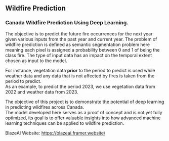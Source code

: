 ## Wildfire Prediction
<h3>Canada Wildfire Prediction Using Deep Learning.</h3> 
The objective is to predict the future fire occurrences for the next year given various inputs from the past year and current year.    
The problem of wildfire prediction is defined as semantic segmentation problem here meaning each pixel is assigned a probability between 0 and 1 of being the class fire.  
The type of input data has an impact on the temporal extent chosen as input to the model.  

For instance, vegetation data **prior** to the period to predict is used while weather data and any data that is not affected by fires is taken from the period to predict.  
As an example, to predict the period 2023, we use vegetation data from 2022 and weather data from 2023.  

The objective of this project is to demonstrate the potential of deep learning in predicting wildfires across Canada.   
The model developed here serves as a proof of concept and is not yet fully optimized, its goal is to offer valuable insights into how advanced machine learning techniques can be applied to wildfire prediction.  

BlazeAI Website: https://blazeai.framer.website/
